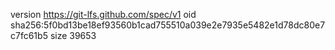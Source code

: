 version https://git-lfs.github.com/spec/v1
oid sha256:5f0bd13be18ef93560b1cad755510a039e2e7935e5482e1d78dc80e7c7fc61b5
size 39653
